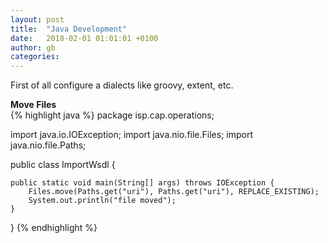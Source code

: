 ```yaml
---
layout: post
title:  "Java Development"
date:   2018-02-01 01:01:01 +0100
author: gb
categories:
---
```

First of all configure a dialects like groovy, extent, etc.

**Move Files**  
{% highlight java %}
package isp.cap.operations;

import java.io.IOException;
import java.nio.file.Files;
import java.nio.file.Paths;

public class ImportWsdl {

	public static void main(String[] args) throws IOException {
		Files.move(Paths.get("uri"), Paths.get("uri"), REPLACE_EXISTING);
		System.out.println("file moved");
	}
}
{% endhighlight %}
